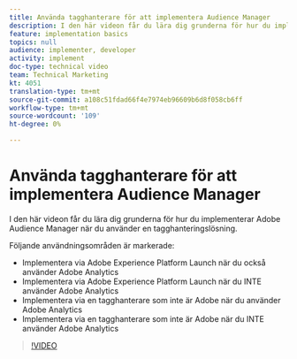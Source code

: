 ```yaml
---
title: Använda tagghanterare för att implementera Audience Manager
description: I den här videon får du lära dig grunderna för hur du implementerar Adobe Audience Manager när du använder en tagghanteringslösning.
feature: implementation basics
topics: null
audience: implementer, developer
activity: implement
doc-type: technical video
team: Technical Marketing
kt: 4051
translation-type: tm+mt
source-git-commit: a108c51fdad66f4e7974eb96609b6d8f058cb6ff
workflow-type: tm+mt
source-wordcount: '109'
ht-degree: 0%

---
```



# Använda tagghanterare för att implementera Audience Manager

I den här videon får du lära dig grunderna för hur du implementerar Adobe Audience Manager när du använder en tagghanteringslösning.

Följande användningsområden är markerade:

* Implementera via Adobe Experience Platform Launch när du också använder Adobe Analytics
* Implementera via Adobe Experience Platform Launch när du INTE använder Adobe Analytics
* Implementera via en tagghanterare som inte är Adobe när du använder Adobe Analytics
* Implementera via en tagghanterare som inte är Adobe när du INTE använder Adobe Analytics

>[!VIDEO](https://video.tv.adobe.com/v/29964/?quality=12)
